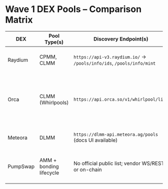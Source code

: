 ﻿# Wave 1 DEX Pools – Comparison Matrix

| DEX      | Pool Type(s)            | Discovery Endpoint(s)                                                | Auth   | Pagination        | Key Fields Returned                                       | WS Support | Rate Limits / ToS           | On-chain Fallback                                                                 | Known Caveats                                                                 |
|--------- |-------------------------|-----------------------------------------------------------------------|--------|-------------------|-----------------------------------------------------------|------------|-----------------------------|-----------------------------------------------------------------------------------|---------------------------------------------------------------------------------|
| Raydium  | CPMM, CLMM              | `https://api-v3.raydium.io/` → `/pools/info/ids`, `/pools/info/mint` | None   | Yes               | pair_address (id), base_mint, quote_mint, fee_bps, lpMint | gRPC/SDK   | Public; cache/backoff       | `getProgramAccounts` on CPMM `CPMMoo…` / CLMM `CAMMCz…`; decode via layouts       | Legacy indexes large; prefer v3                                                  |
| Orca     | CLMM (Whirlpools)       | `https://api.orca.so/v1/whirlpool/list`                              | None   | Large list (page) | address, tokenA.mint/tokenB.mint, feeRateBps, tickSpacing | None       | Not published; be courteous | `getProgramAccounts` on `whirLbMi…` (gated; may be blocked on some RPC providers) | **Details route may return diagnostic wrapper (CF 1016); rely on list/SDK/on-chain** |
| Meteora  | DLMM                    | `https://dlmm-api.meteora.ag/pools` (docs UI available)              | None   | Yes               | address, tokenX/Y mints, feeBps, binStep, status          | None       | Not published; be courteous | `getProgramAccounts` on `LBUZKhRx…`; decode with `@meteora-ag/dlmm`               | DLMM bins; map carefully                                                         |
| PumpSwap | AMM + bonding lifecycle | No official public list; vendor WS/REST or on-chain                  | Varies | Varies            | pool address, base/quote mints, status                    | Vendor WS  | Vendor ToS/quotas           | Scan PumpSwap program; parse pool state to derive mints                           | Ecosystem fragmented; rely on on-chain + vendor                                  |
